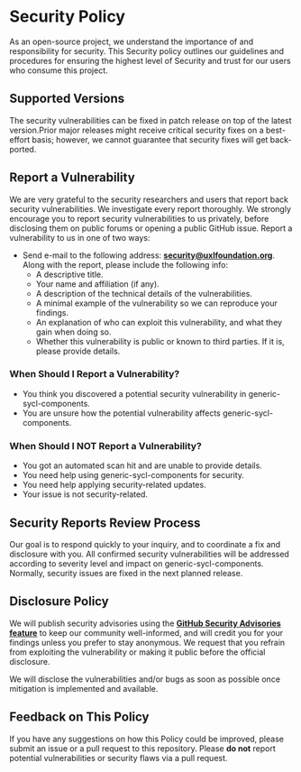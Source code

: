 # Security Policy
As an open-source project, we understand the importance of and responsibility
for security. This Security policy outlines our guidelines and procedures for
ensuring the highest level of Security and trust for our users who consume
this project.

## Supported Versions
The security vulnerabilities can be fixed in patch release on top of the latest version.Prior major releases might receive critical security fixes on a best-effort basis; however, we cannot guarantee that security fixes will get back-ported.

## Report a Vulnerability
We are very grateful to the security researchers and users that report back
security vulnerabilities. We investigate every report thoroughly.
We strongly encourage you to report security vulnerabilities to us privately,
before disclosing them on public forums or opening a public GitHub issue. 
Report a vulnerability to us in one of two ways:
* Send e-mail to the following address: **security@uxlfoundation.org**.
Along with the report, please include the following info:
  * A descriptive title.
  * Your name and affiliation (if any).
  * A description of the technical details of the vulnerabilities.
  * A minimal example of the vulnerability so we can reproduce your findings.
  * An explanation of who can exploit this vulnerability, and what they gain
  when doing so. 
  * Whether this vulnerability is public or known to third parties. If it is,
  please provide details.

### When Should I Report a Vulnerability?
* You think you discovered a potential security vulnerability in generic-sycl-components.
* You are unsure how the potential vulnerability affects generic-sycl-components.

### When Should I NOT Report a Vulnerability?
* You got an automated scan hit and are unable to provide details.
* You need help using generic-sycl-components for security.
* You need help applying security-related updates.
* Your issue is not security-related.

## Security Reports Review Process
Our goal is to respond quickly to your inquiry, and to coordinate a fix and
disclosure with you. All confirmed security vulnerabilities will be addressed
according to severity level and impact on generic-sycl-components. Normally, security issues
are fixed in the next planned release.

## Disclosure Policy
We will publish security advisories using the 
[**GitHub Security Advisories feature**][1]
to keep our community well-informed, and will credit you for your findings
unless you prefer to stay anonymous. We request that you refrain from
exploiting the vulnerability or making it public before the official disclosure.

We will disclose the vulnerabilities and/or bugs as soon as possible once
mitigation is implemented and available. 

## Feedback on This Policy
If you have any suggestions on how this Policy could be improved, please submit
an issue or a pull request to this repository. Please **do not** report
potential vulnerabilities or security flaws via a pull request.

[1]: https://github.com/uxlfoundation/generic-sycl-components/security/advisories
